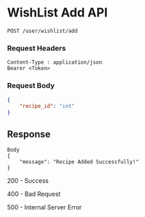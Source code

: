 # WishList Add API 
```
POST /user/wishlist/add
```

### Request Headers
```
Content-Type : application/json
Bearer <Token>

```

### Request Body
``` json
{
    "recipe_id": "int"
}
```
## Response
```
Body
{
    "message": "Recipe Added Successfully!"
}

```
200 - Success

400 - Bad Request 

500 - Internal Server Error
